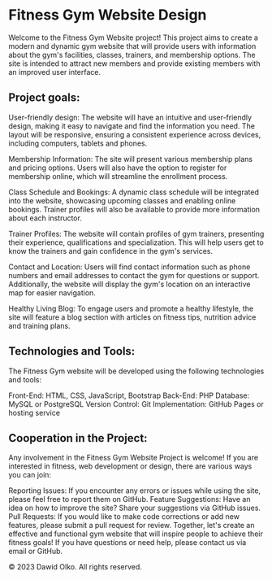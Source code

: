 # Fitness Gym Website Design
Welcome to the Fitness Gym Website project! This project aims to create a modern and dynamic gym website that will provide users with information about the gym's facilities, classes, trainers, and membership options. The site is intended to attract new members and provide existing members with an improved user interface.

## Project goals:
User-friendly design: The website will have an intuitive and user-friendly design, making it easy to navigate and find the information you need. The layout will be responsive, ensuring a consistent experience across devices, including computers, tablets and phones.

Membership Information: The site will present various membership plans and pricing options. Users will also have the option to register for membership online, which will streamline the enrollment process.

Class Schedule and Bookings: A dynamic class schedule will be integrated into the website, showcasing upcoming classes and enabling online bookings. Trainer profiles will also be available to provide more information about each instructor.

Trainer Profiles: The website will contain profiles of gym trainers, presenting their experience, qualifications and specialization. This will help users get to know the trainers and gain confidence in the gym's services.

Contact and Location: Users will find contact information such as phone numbers and email addresses to contact the gym for questions or support. Additionally, the website will display the gym's location on an interactive map for easier navigation.

Healthy Living Blog: To engage users and promote a healthy lifestyle, the site will feature a blog section with articles on fitness tips, nutrition advice and training plans.

## Technologies and Tools:
The Fitness Gym website will be developed using the following technologies and tools:

Front-End: HTML, CSS, JavaScript, Bootstrap
Back-End: PHP
Database: MySQL or PostgreSQL
Version Control: Git
Implementation: GitHub Pages or hosting service

## Cooperation in the Project:
Any involvement in the Fitness Gym Website Project is welcome! If you are interested in fitness, web development or design, there are various ways you can join:

Reporting Issues: If you encounter any errors or issues while using the site, please feel free to report them on GitHub.
Feature Suggestions: Have an idea on how to improve the site? Share your suggestions via GitHub issues.
Pull Requests: If you would like to make code corrections or add new features, please submit a pull request for review.
Together, let's create an effective and functional gym website that will inspire people to achieve their fitness goals! If you have questions or need help, please contact us via email or GitHub.

© 2023 Dawid Olko. All rights reserved.
